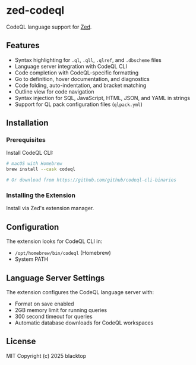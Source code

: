 # zed-codeql

CodeQL language support for [Zed](https://zed.dev).

## Features

- Syntax highlighting for `.ql`, `.qll`, `.qlref`, and `.dbscheme` files
- Language server integration with CodeQL CLI
- Code completion with CodeQL-specific formatting
- Go to definition, hover documentation, and diagnostics
- Code folding, auto-indentation, and bracket matching
- Outline view for code navigation
- Syntax injection for SQL, JavaScript, HTML, JSON, and YAML in strings
- Support for QL pack configuration files (`qlpack.yml`)

## Installation

### Prerequisites

Install CodeQL CLI:
```bash
# macOS with Homebrew
brew install --cask codeql

# Or download from https://github.com/github/codeql-cli-binaries
```

### Installing the Extension

Install via Zed's extension manager.

## Configuration

The extension looks for CodeQL CLI in:
- `/opt/homebrew/bin/codeql` (Homebrew)
- System PATH

## Language Server Settings

The extension configures the CodeQL language server with:
- Format on save enabled
- 2GB memory limit for running queries
- 300 second timeout for queries
- Automatic database downloads for CodeQL workspaces

## License

MIT Copyright (c) 2025 blacktop
